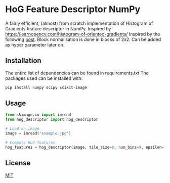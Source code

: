# HoG Feature Descriptor NumPy

A fairly efficient, (almost) from scratch implementation of Histogram of Gradients feature descriptor in NumPy. Inspired by https://learnopencv.com/histogram-of-oriented-gradients/
Inspired by the following [post](https://learnopencv.com/histogram-of-oriented-gradients/). Block normalisation is done in blocks of 2x2. Can be added as hyper parameter later on. 


## Installation

The entire list of dependencies can be found in requirements.txt
The packages used can be installed with:

```bash
pip install numpy scipy scikit-image
```

## Usage

```python
from skimage.io import imread
from hog_descriptor import hog_descriptor

# Load an image
image = imread('example.jpg')

# Compute HoG features
hog_features = hog_descriptor(image, tile_size=8, num_bins=9, epsilon=1e-4)
```

## License

[MIT](https://choosealicense.com/licenses/mit/)